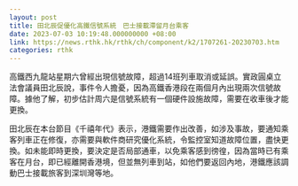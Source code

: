 ```yaml
---
layout: post
title: 田北辰促優化高鐵信號系統　巴士接載滯留月台乘客
date: 2023-07-03 10:19:48.000000000 +08:00
link: https://news.rthk.hk/rthk/ch/component/k2/1707261-20230703.htm
categories: rthk
---
```


高鐵西九龍站星期六曾經出現信號故障，超過14班列車取消或延誤。實政圓桌立法會議員田北辰說，事件令人擔憂，因為高鐵香港段在兩個月內出現兩次信號故障。據他了解，初步估計周六是信號系統有一個硬件設施故障，需要在收車後才能更換。

田北辰在本台節目《千禧年代》表示，港鐵需要作出改善，如涉及事故，要通知乘客列車正在修復，亦需要與軟件商研究優化系統，令監控室知道故障位置，盡快更換。如未能即時更換，要決定是否局部通車，以免乘客感到徬徨，因為當時已有乘客在月台，即已經離開香港境，但並無列車到站，如他們要返回內地，港鐵應該調動巴士接載旅客到深圳灣等地。
